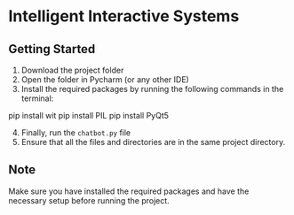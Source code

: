 # Intelligent Interactive Systems

## Getting Started

1. Download the project folder
2. Open the folder in Pycharm (or any other IDE)
3. Install the required packages by running the following commands in the terminal:

pip install wit
pip install PIL
pip install PyQt5

4. Finally, run the `chatbot.py` file
5. Ensure that all the files and directories are in the same project directory.

## Note

Make sure you have installed the required packages and have the necessary setup before running the project.
